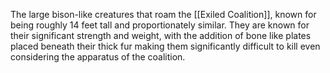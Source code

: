 The large bison-like creatures that roam the [[Exiled Coalition]], known for being roughly 14 feet tall and proportionately similar. They are known for their significant strength and weight, with the addition of bone like plates placed beneath their thick fur making them significantly difficult to kill even considering the apparatus of the coalition.